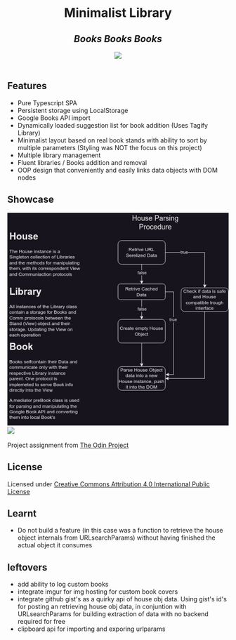 <div align="center"> 
<h1>Minimalist Library</h1>
<h2><em>Books Books Books</em></h2>
<img src="./" width="750">
</div>
</br>

## Features

- Pure Typescript SPA
- Persistent storage using LocalStorage
- Google Books API import
- Dynamically loaded suggestion list for book addition (Uses Tagify Library)
- Minimalist layout based on real book stands with ability to sort by multiple parameters (Styling was NOT the focus on this project)
- Multiple library management
- Fluent libraries / Books addition and removal
- OOP design that conveniently and easily links data objects with DOM nodes

## Showcase 

![](./assets/library-flow.jpg)
![](./)

Project assignment from [The Odin Project](https://www.theodinproject.com/lessons/node-path-javascript-library)

## License

Licensed under [Creative Commons Attribution 4.0 International Public License](https://creativecommons.org/licenses/by/4.0/)

## Learnt

- Do not build a feature (in this case was a function to retrieve the house object internals from URLsearchParams) without having finished the actual object it consumes 

## leftovers

- add ability to log custom books
- integrate imgur for img hosting for custom book covers
- integrate github gist's as a quirky api of house obj data. Using gist's id's for posting an retrieving house obj data, in conjuntion with URLsearchParams for building extraction of data with no backend required for free
- clipboard api for importing and exporing urlparams

